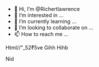 - 👋 Hi, I’m @Richertlawrence
- 👀 I’m interested in ...
- 🌱 I’m currently learning ...
- 💞️ I’m looking to collaborate on ...
- 📫 How to reach me ...

<!---
Richertlawrence/Richertlawrence is a ✨ special ✨ repository because its `README.md` (this file) appears on your GitHub profile.
You can click the Preview link to take a look at your changes.
--->
Html//"_52₹5ve
Gihh
Hihb

Nid
